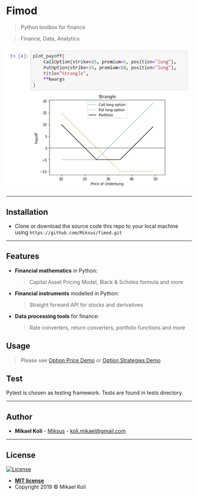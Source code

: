 # Fimod

> Python toolbox for finance

> Finance, Data, Analytics

![Strangle](docs/img/example_strangle_strategy.png)

---

## Installation


- Clone or download the source code this repo to your local machine using `https://github.com/Miksus/fimod.git`


---

## Features
- **Financial mathematics** in Python:
    > Capital Asset Pricing Model, Black & Scholes formula and more
- **Financial instruments** modelled in Python:
    > Straight forward API for stocks and derivatives
- **Data processing tools** for finance:
    > Rate converters, return converters, portfolio functions and more


## Usage
> Please see [Option Price Demo](docs/Interactive_option_price.ipynb) or [Option Strategies Demo](docs/Option_strategies.ipynb)

## Test
Pytest is chosen as testing framework. Tests are found in tests directory. 

---

## Author

* **Mikael Koli** - [Miksus](https://github.com/Miksus) - koli.mikael@gmail.com

---
## License

[![License](http://img.shields.io/:license-mit-blue.svg?style=flat-square)](http://badges.mit-license.org)

- **[MIT license](http://opensource.org/licenses/mit-license.php)**
- Copyright 2019 © Mikael Koli
